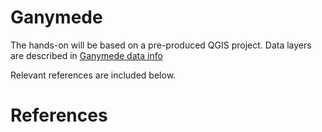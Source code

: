 # Ganymede

The hands-on will be based on a pre-produced QGIS project. Data layers are described in [Ganymede data info](ganymede_data_info_2024-GMAP-winter-school.md)

Relevant references are included below.

# References
